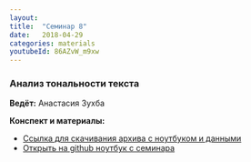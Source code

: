 ```yaml
---
layout: 
title:  "Семинар 8"
date:   2018-04-29
categories: materials 
youtubeId: 86AZvW_m9xw
---
```


### Анализ тональности текста

**Ведёт:** Анастасия Зухба

**Конспект и материалы:**
- [Ссылка для скачивания архива с ноутбуком и данными](../../assets/notebooks/sem-sentiment-analysis.zip)
- [Открыть на github ноутбук с семинара](https://github.com/appdatascience/appdatascience.github.io/blob/master/assets/notebooks/sentiment.ipynb)
